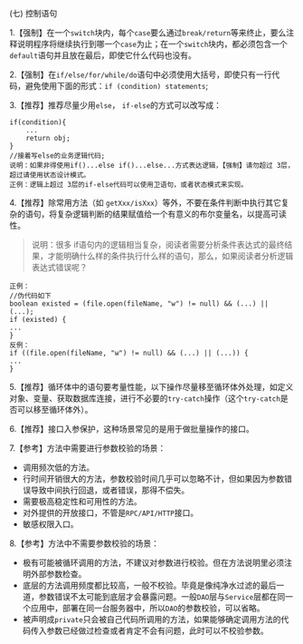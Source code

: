 (七) 控制语句

1.【强制】在一个`switch`块内，每个`case`要么通过`break/return`等来终止，要么注释说明程序将继续执行到哪一个`case`为止；在一个`switch`块内，都必须包含一个`default`语句并且放在最后，即使它什么代码也没有。

2.【强制】在`if/else/for/while/do`语句中必须使用大括号，即使只有一行代码，避免使用下面的形式：`if (condition) statements`;

3.【推荐】推荐尽量少用`else`，  `if-else`的方式可以改写成：

```
if(condition){
	...
	return obj;
}
//接着写else的业务逻辑代码;
说明：如果非得使用if()...else if()...else...方式表达逻辑，【强制】请勿超过 3层，
超过请使用状态设计模式。
正例：逻辑上超过 3层的if-else代码可以使用卫语句，或者状态模式来实现。
```

4.【推荐】除常用方法（如  `getXxx/isXxx`）等外，不要在条件判断中执行其它复杂的语句，将复杂逻辑判断的结果赋值给一个有意义的布尔变量名，以提高可读性。

> 说明：很多 if语句内的逻辑相当复杂，阅读者需要分析条件表达式的最终结果，才能明确什么样的条件执行什么样的语句，那么，如果阅读者分析逻辑表达式错误呢？

```
正例：
//伪代码如下
boolean existed = (file.open(fileName, "w") != null) && (...) || (...);
if (existed) {
...
}
反例：
if ((file.open(fileName, "w") != null) && (...) || (...)) {
...
}
```

5.【推荐】循环体中的语句要考量性能，以下操作尽量移至循环体外处理，如定义对象、变量、获取数据库连接，进行不必要的`try-catch`操作（这个`try-catch`是否可以移至循环体外）。

6.【推荐】接口入参保护，这种场景常见的是用于做批量操作的接口。

7.【参考】方法中需要进行参数校验的场景：

* 调用频次低的方法。
* 行时间开销很大的方法，参数校验时间几乎可以忽略不计，但如果因为参数错误导致中间执行回退，或者错误，那得不偿失。
* 需要极高稳定性和可用性的方法。
* 对外提供的开放接口，不管是`RPC/API/HTTP`接口。
* 敏感权限入口。

8.【参考】方法中不需要参数校验的场景：

* 极有可能被循环调用的方法，不建议对参数进行校验。但在方法说明里必须注明外部参数检查。
* 底层的方法调用频度都比较高，一般不校验。毕竟是像纯净水过滤的最后一道，参数错误不太可能到底层才会暴露问题。一般`DAO`层与`Service`层都在同一个应用中，部署在同一台服务器中，所以`DAO`的参数校验，可以省略。
* 被声明成`private`只会被自己代码所调用的方法，如果能够确定调用方法的代码传入参数已经做过检查或者肯定不会有问题，此时可以不校验参数。